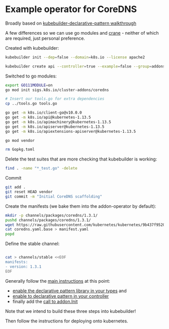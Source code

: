 # Example operator for CoreDNS

Broadly based on [kubebuilder-declarative-pattern walkthrough](https://github.com/kubernetes-sigs/kubebuilder-declarative-pattern/blob/master/docs/addon/walkthrough/README.md)

A few differences so we can use go modules and [crane](https://github.com/google/go-containerregistry/blob/master/cmd/crane/doc/crane.md) - neither of which are required, just personal preference.

Created with kubebuilder:

```bash
kubebuilder init --dep=false --domain=k8s.io --license apache2

kubebuilder create api --controller=true --example=false --group=addons --kind=CoreDNS --make=false --namespaced=true --resource=true --version=v1alpha1

```

Switched to go modules:

```bash
export GO111MODULE=on
go mod init sigs.k8s.io/cluster-addons/coredns

# Insert our tools.go for extra dependencies
cp ../tools.go tools.go

go get -m k8s.io/client-go@v10.0.0
go get -m k8s.io/api@kubernetes-1.13.5
go get -m k8s.io/apimachinery@kubernetes-1.13.5
go get -m k8s.io/apiserver@kubernetes-1.13.5
go get -m k8s.io/apiextensions-apiserver@kubernetes-1.13.5

go mod vendor

rm Gopkg.toml
```

Delete the test suites that are more checking that kubebuilder is working:

```bash
find . -name "*_test.go" -delete
```

Commit

```bash
git add .
git reset HEAD vendor
git commit -m "Initial CoreDNS scaffolding"
```



Create the manifests (we bake them into the addon-operator by default):

```bash
mkdir -p channels/packages/coredns/1.3.1/
pushd channels/packages/coredns/1.3.1/
wget https://raw.githubusercontent.com/kubernetes/kubernetes/9b437f95207c04bf2f25ef3110fac9b356d1fa91/cluster/addons/dns/coredns/coredns.yaml.base
cat coredns.yaml.base > manifest.yaml
popd
```

Define the stable channel:

```bash

cat > channels/stable <<EOF
manifests:
- version: 1.3.1
EOF

```


Generally follow the [main instructions](https://github.com/kubernetes-sigs/kubebuilder-declarative-pattern/blob/master/docs/addon/walkthrough/README.md) at this point:

* [enable the declarative pattern library in your types](https://github.com/kubernetes-sigs/kubebuilder-declarative-pattern/tree/master/docs/addon/walkthrough#adding-the-framework-into-our-types) and
* [enable to declarative pattern in your controller](https://github.com/kubernetes-sigs/kubebuilder-declarative-pattern/tree/master/docs/addon/walkthrough#using-the-framework-in-the-controller)
* finally add the [call to addon.Init](https://github.com/kubernetes-sigs/kubebuilder-declarative-pattern/tree/master/docs/addon/walkthrough#misc)

Note that we intend to build these three steps into kubebuilder!

Then follow the instructions for deploying onto kubernetes.
